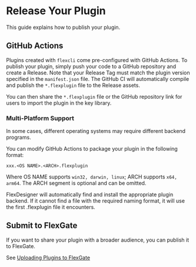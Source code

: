 # Release Your Plugin

This guide explains how to publish your plugin.

## GitHub Actions

Plugins created with `flexcli` come pre-configured with GitHub Actions. To publish your plugin, simply push your code to a GitHub repository and create a Release. Note that your Release Tag must match the plugin version specified in the `manifest.json` file. The GitHub CI will automatically compile and publish the `*.flexplugin` file to the Release assets.

You can then share the `*.flexplugin` file or the GitHub repository link for users to import the plugin in the key library.

### Multi-Platform Support

In some cases, different operating systems may require different backend programs.

You can modify GitHub Actions to package your plugin in the following format:

 `xxx.<OS NAME>.<ARCH>.flexplugin`

Where OS NAME supports `win32, darwin, linux`; ARCH supports `x64, arm64`. The ARCH segment is optional and can be omitted.

FlexDesigner will automatically find and install the appropriate plugin backend. If it cannot find a file with the required naming format, it will use the first .flexplugin file it encounters.

## Submit to FlexGate

If you want to share your plugin with a broader audience, you can publish it to FlexGate.

See [Uploading Plugins to FlexGate](../troubleshoting/flexgate.md)

